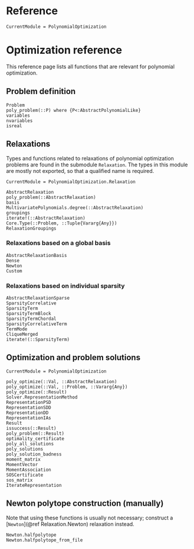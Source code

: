 # Reference

```@meta
CurrentModule = PolynomialOptimization
```

# Optimization reference
This reference page lists all functions that are relevant for polynomial optimization.

## Problem definition
```@docs
Problem
poly_problem(::P) where {P<:AbstractPolynomialLike}
variables
nvariables
isreal
```

## Relaxations
Types and functions related to relaxations of polynomial optimization problems are found in the submodule `Relaxation`. The
types in this module are mostly not exported, so that a qualified name is required.
```@meta
CurrentModule = PolynomialOptimization.Relaxation
```
```@docs
AbstractRelaxation
poly_problem(::AbstractRelaxation)
basis
MultivariatePolynomials.degree(::AbstractRelaxation)
groupings
iterate!(::AbstractRelaxation)
Core.Type(::Problem, ::Tuple{Vararg{Any}})
RelaxationGroupings
```

### Relaxations based on a global basis
```@docs
AbstractRelaxationBasis
Dense
Newton
Custom
```

### Relaxations based on individual sparsity
```@docs
AbstractRelaxationSparse
SparsityCorrelative
SparsityTerm
SparsityTermBlock
SparsityTermChordal
SparsityCorrelativeTerm
TermMode
CliqueMerged
iterate!(::SparsityTerm)
```

## Optimization and problem solutions
```@meta
CurrentModule = PolynomialOptimization
```
```@docs
poly_optimize(::Val, ::AbstractRelaxation)
poly_optimize(::Val, ::Problem, ::Vararg{Any})
poly_optimize(::Result)
Solver.RepresentationMethod
RepresentationPSD
RepresentationSDD
RepresentationDD
RepresentationIAs
Result
issuccess(::Result)
poly_problem(::Result)
optimality_certificate
poly_all_solutions
poly_solutions
poly_solution_badness
moment_matrix
MomentVector
MomentAssociation
SOSCertificate
sos_matrix
IterateRepresentation
```

## Newton polytope construction (manually)
Note that using these functions is usually not necessary; construct a [`Newton`](@ref Relaxation.Newton) relaxation instead.
```@docs
Newton.halfpolytope
Newton.halfpolytope_from_file
```